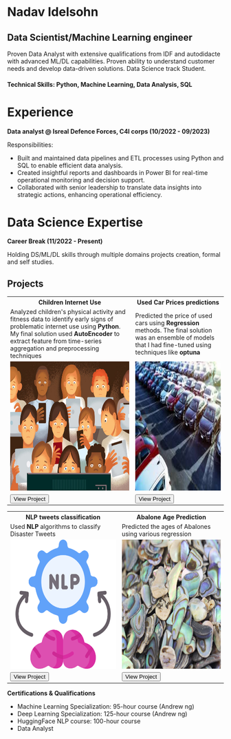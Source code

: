 <h1>Nadav Idelsohn</h1>
<h2>Data Scientist/Machine Learning engineer</h2>
Proven Data Analyst with extensive qualifications from IDF and autodidacte with advanced ML/DL capabilities. Proven ability to understand customer needs and develop data-driven solutions. Data Science track Student.
<h4>Technical Skills: Python, Machine Learning, Data Analysis, SQL</h4>
<h1>Experience</h1> 

<b>Data analyst @ Isreal Defence Forces, C4I corps (10/2022 - 09/2023)</b>

Responsibilities:
<ul>
  <li>Built and maintained data pipelines and ETL processes using Python and SQL to enable efficient data analysis.</li>
  <li>Created insightful reports and dashboards in Power BI for real-time operational monitoring and decision support.</li>
  <li>Collaborated with senior leadership to translate data insights into strategic actions, enhancing operational efficiency.</li>
</ul>

<h1>Data Science Expertise</h1> 
<b>Career Break (11/2022 - Present)</b>

Holding DS/ML/DL skills through multiple domains projects creation, formal and self studies. 

<h2>Projects</h2>
<table>
    <tr>
        <th>Children Internet Use</th>
        <th>Used Car Prices predictions</th>
    </tr>
    <tr>
        <td>Analyzed children's physical activity and fitness data to identify early signs of problematic internet use using <b>Python</b>. My final solution used <b>AutoEncoder</b> to extract feature from time-series aggregation and preprocessing techniques </td>
        <td>Predicted the price of used cars using <b>Regression</b> methods. The final solution was an ensemble of models that I had fine-tuned using techniques like <b>optuna</b></td>
    </tr>
    <tr>
        <td><img src="images/children_internet_addiction_pic.jpg"  width="600" height="300" alt="CIU project Image"></td>
        <td><img src="images/used_cars_pic_2.jfif" width="600" height="300" alt="CIU project Image"></td>
    </tr>
    <tr>
        <td><a href="https://github.com/Idelsohn/Children-Internet-Use" target="_blank"><button>View Project</button></a></td>
        <td><a href="https://github.com/Idelsohn/Used-Cars-Predictions" target="_blank"><button>View Project</button></a></td>
    </tr>
</table>
<table>
    <tr>
        <th>NLP tweets classification</th>
        <th>Abalone Age Prediction</th>    
    </tr>
    <tr>
        <td>Used <b>NLP</b> algorithms to classify Disaster Tweets</td>
        <td>Predicted the ages of Abalones using various regression</td>
    </tr>
    <tr>
        <td><img src="images/NLP_pic_2.png" width="600" height="300" alt="NLP project Image"></td>
        <td><img src="images/abalone_pic.webp" width="600" height="300" alt="Abalone project Imager"></td>
    </tr>
    <tr>
        <td><a href="https://github.com/Idelsohn/NLP_Tweets" target="_blank"><button>View Project</button></a></td>
        <td><a href="https://github.com/Idelsohn/Abalone_project" target="_blank"><button>View Project</button></a></td>
    </tr>
</table>

<b>Certifications & Qualifications</b>

<ul>
  <li>Machine Learning Specialization: 95-hour course (Andrew ng)</li>
  <li>Deep Learning Specialization: 125-hour course (Andrew ng)</li>
  <li>HuggingFace NLP course: 100-hour course</li>
  <li>Data Analyst </li>
</ul>
